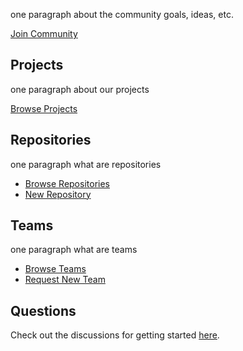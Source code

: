 one paragraph about the community goals, ideas, etc.

[Join Community](https://github.com/non-binary-trees/non-binary-trees.github.io/issues/new?assignees=&labels=&template=i-want-to-join-the-nbt-community.md&title=I+want+to+join+the+NBT+Community+%F0%9F%94%A5%F0%9F%94%A5%F0%9F%94%A5)


## Projects

one paragraph about our projects

[Browse Projects](https://github.com/orgs/non-binary-trees/teams/projects)

## Repositories

one paragraph what are repositories

* [Browse Repositories](https://github.com/non-binary-trees)
* [New Repository](https://github.com/organizations/non-binary-trees/repositories/new)

## Teams

one paragraph what are teams

* [Browse Teams](https://github.com/orgs/non-binary-trees/teams/projects/teams)
* [Request New Team](https://github.com/non-binary-trees/non-binary-trees.github.io/issues/new?assignees=&labels=&template=new-team-request.md&title=New+Team+Request)

## Questions

Check out the discussions for getting started [here](https://github.com/orgs/non-binary-trees/teams/forest-rangers).
